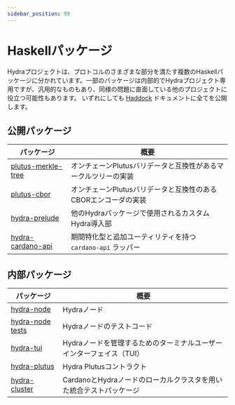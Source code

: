```yaml
---
sidebar_position: 99
---
```


# Haskellパッケージ

Hydraプロジェクトは、プロトコルのさまざまな部分を満たす複数のHaskellパッケージに分かれています。一部のパッケージは内部的でHydraプロジェクト専用ですが、汎用的なものもあり、同様の問題に直面している他のプロジェクトに役立つ可能性もあります。 いずれにしても [Haddock](https://www.haskell.org/haddock/) ドキュメントに全てを公開します。 

## 公開パッケージ

| パッケージ                                                                                        | 概要                                                                         |
| ---                                                                                            | ---                                                                                 |
| [plutus-merkle-tree](https://hydra.family/head-protocol/haddock/plutus-merkle-tree/index.html) | オンチェーンPlutusバリデータと互換性があるマークルツリーの実装         |
| [plutus-cbor](https://hydra.family/head-protocol/haddock/plutus-cbor/index.html)               | オンチェーンPlutusバリデータと互換性のあるCBORエンコーダの実装       |
| [hydra-prelude](https://hydra.family/head-protocol/haddock/hydra-prelude/index.html)           | 他のHydraパッケージで使用されるカスタムHydra導入部                           |
| [hydra-cardano-api](https://hydra.family/head-protocol/haddock/hydra-cardano-api/index.html)   | 期間特化型と追加ユーティリティを持つ `cardano-api` ラッパー|

## 内部パッケージ

| パッケージ                                                                                   | 概要                                                            |
| ---                                                                                        | ---                                                                     |
| [hydra-node](https://hydra.family/head-protocol/haddock/hydra-node/index.html)             | Hydraノード                                                         |
| [hydra-node tests](https://hydra.family/head-protocol/haddock/hydra-node/tests/index.html) | Hydraノードのテストコード                                               |
| [hydra-tui](https://hydra.family/head-protocol/haddock/hydra-tui/index.html)               | Hydraノードを管理するためのターミナルユーザーインターフェイス（TUI）                 |
| [hydra-plutus](https://hydra.family/head-protocol/haddock/hydra-plutus/index.html)         | Hydra Plutusコントラクト                                                 |
| [hydra-cluster](https://hydra.family/head-protocol/haddock/hydra-cluster/index.html)       | CardanoとHydraノードのローカルクラスタを用いた統合テストパッケージ |
